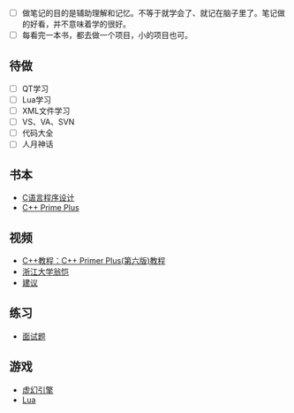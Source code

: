 
- [ ] 做笔记的目的是辅助理解和记忆。不等于就学会了、就记在脑子里了。笔记做的好看，并不意味着学的很好。
- [ ] 每看完一本书，都去做一个项目，小的项目也可。

## 待做
- [ ] QT学习
- [ ] Lua学习
- [ ] XML文件学习
- [ ] VS、VA、SVN
- [ ] 代码大全
- [ ] 人月神话

## 书本
- [C语言程序设计](C-Learning)
- [C++ Prime Plus](C++%20Primer%20Plus)

## 视频
- [C++教程：C++ Primer Plus(第六版)教程](https://www.bilibili.com/video/BV1Yv411t7qe?spm_id_from=333.999.0.0)
- [浙江大学翁恺](https://www.bilibili.com/video/BV1dE41167hJ)
- [建议](suggestion)

##  练习
- [面试题](newcoder)

## 游戏
- [虚幻引擎](Unreal%20Engine)
- [Lua](Lua)

